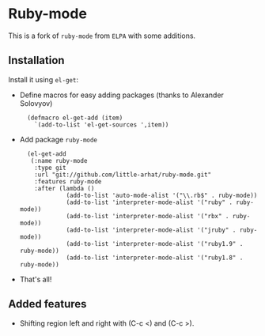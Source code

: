# Ruby-mode

This is a fork of `ruby-mode` from `ELPA` with some additions.

## Installation

Install it using `el-get`:

* Define macros for easy adding packages (thanks to Alexander Solovyov)

        (defmacro el-get-add (item)
          `(add-to-list 'el-get-sources ',item))

* Add package `ruby-mode`

        (el-get-add
         (:name ruby-mode
          :type git
          :url "git://github.com/little-arhat/ruby-mode.git"
          :features ruby-mode
          :after (lambda ()
                   (add-to-list 'auto-mode-alist '("\\.rb$" . ruby-mode))
                   (add-to-list 'interpreter-mode-alist '("ruby" . ruby-mode))
                   (add-to-list 'interpreter-mode-alist '("rbx" . ruby-mode))
                   (add-to-list 'interpreter-mode-alist '("jruby" . ruby-mode))
                   (add-to-list 'interpreter-mode-alist '("ruby1.9" . ruby-mode))
                   (add-to-list 'interpreter-mode-alist '("ruby1.8" . ruby-mode))

* That's all!

## Added features

* Shifting region left and right with (C-c <) and (C-c >).
